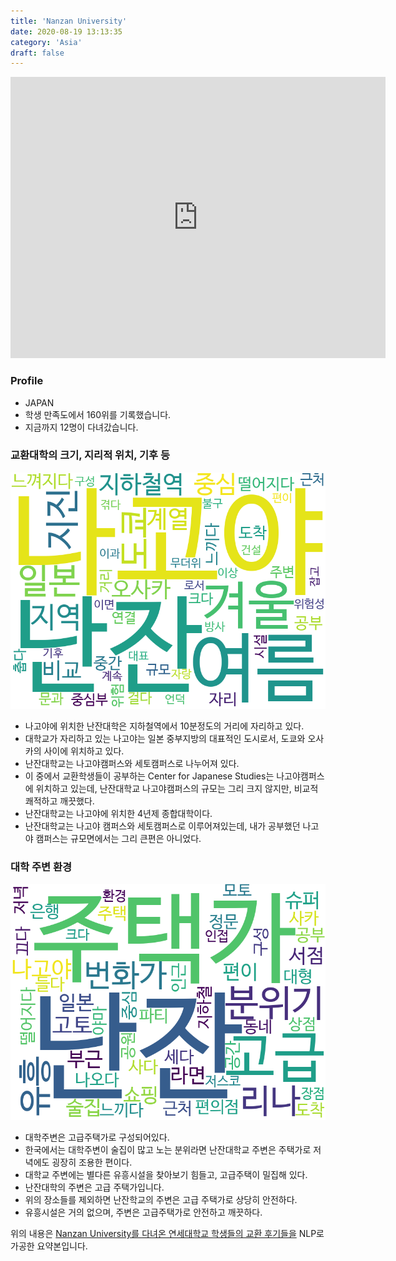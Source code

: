```yaml
---
title: 'Nanzan University'
date: 2020-08-19 13:13:35
category: 'Asia'
draft: false
---
```


<iframe
width="600"
height="450"
frameborder="0" style="border:0"
src="https://www.google.com/maps/embed/v1/place?key=AIzaSyC9e1AME-pVmWC4hBpFdu5S4dKzyepa3HQ&q=Nanzan+University&center=35.148693200000004,136.9628409&zoom=14" allowfullscreen>
</iframe>

### Profile

* JAPAN
* 학생 만족도에서 160위를 기록했습니다.
* 지금까지 12명이 다녀갔습니다. 

### 교환대학의 크기, 지리적 위치, 기후 등

![gen_info-WordCloud](../univ_wordclouds_okt/gen_info/JP000019_gen_info_okt.png)

* 나고야에 위치한 난잔대학은 지하철역에서 10분정도의 거리에 자리하고 있다.
* 대학교가 자리하고 있는 나고야는 일본 중부지방의 대표적인 도시로서, 도쿄와 오사카의 사이에 위치하고 있다.
* 난잔대학교는 나고야캠퍼스와 세토캠퍼스로 나누어져 있다.
* 이 중에서 교환학생들이 공부하는 Center for Japanese Studies는 나고야캠퍼스에 위치하고 있는데, 난잔대학교 나고야캠퍼스의 규모는 그리 크지 않지만, 비교적 쾌적하고 깨끗했다.
* 난잔대학교는 나고야에 위치한 4년제 종합대학이다.
* 난잔대학교는 나고야 캠퍼스와 세토캠퍼스로 이루어져있는데, 내가 공부했던 나고야 캠퍼스는 규모면에서는 그리 큰편은 아니었다.


### 대학 주변 환경

![env_info-WordCloud](../univ_wordclouds_okt/env_info/JP000019_env_info_okt.png)

* 대학주변은 고급주택가로 구성되어있다.
* 한국에서는 대학주변이 술집이 많고 노는 분위라면 난잔대학교 주변은 주택가로 저녁에도 굉장히 조용한 편이다.
* 대학교 주변에는 별다른 유흥시설을 찾아보기 힘들고, 고급주택이 밀집해 있다.
* 난잔대학의 주변은 고급 주택가입니다.
* 위의 장소들를 제외하면 난잔학교의 주변은 고급 주택가로 상당히 안전하다.
* 유흥시설은 거의 없으며, 주변은 고급주택가로 안전하고 깨끗하다.


위의 내용은 [Nanzan University를 다녀온 연세대학교 학생들의 교환 후기들을](http://oia.yonsei.ac.kr/partner/expReport.asp?ucode=JP000019&bgbn=A) NLP로 가공한 요약본입니다. 
